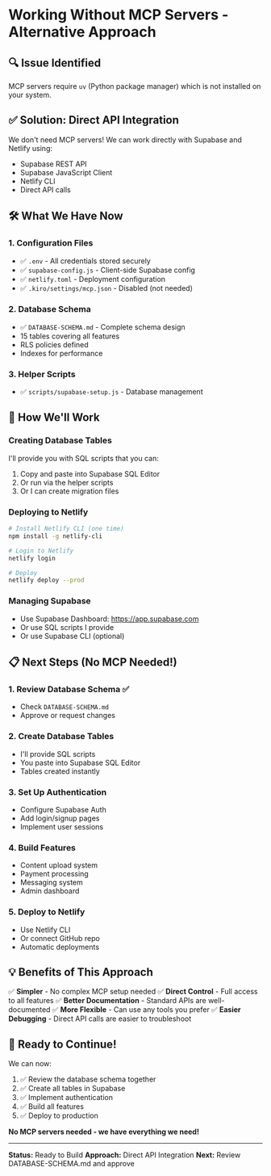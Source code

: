 # Working Without MCP Servers - Alternative Approach

## 🔍 Issue Identified
MCP servers require `uv` (Python package manager) which is not installed on your system.

## ✅ Solution: Direct API Integration
We don't need MCP servers! We can work directly with Supabase and Netlify using:
- Supabase REST API
- Supabase JavaScript Client
- Netlify CLI
- Direct API calls

## 🛠️ What We Have Now

### 1. Configuration Files
- ✅ `.env` - All credentials stored securely
- ✅ `supabase-config.js` - Client-side Supabase config
- ✅ `netlify.toml` - Deployment configuration
- ✅ `.kiro/settings/mcp.json` - Disabled (not needed)

### 2. Database Schema
- ✅ `DATABASE-SCHEMA.md` - Complete schema design
- 15 tables covering all features
- RLS policies defined
- Indexes for performance

### 3. Helper Scripts
- ✅ `scripts/supabase-setup.js` - Database management

## 🚀 How We'll Work

### Creating Database Tables
I'll provide you with SQL scripts that you can:
1. Copy and paste into Supabase SQL Editor
2. Or run via the helper scripts
3. Or I can create migration files

### Deploying to Netlify
```bash
# Install Netlify CLI (one time)
npm install -g netlify-cli

# Login to Netlify
netlify login

# Deploy
netlify deploy --prod
```

### Managing Supabase
- Use Supabase Dashboard: https://app.supabase.com
- Or use SQL scripts I provide
- Or use Supabase CLI (optional)

## 📋 Next Steps (No MCP Needed!)

### 1. Review Database Schema ✅
- Check `DATABASE-SCHEMA.md`
- Approve or request changes

### 2. Create Database Tables
- I'll provide SQL scripts
- You paste into Supabase SQL Editor
- Tables created instantly

### 3. Set Up Authentication
- Configure Supabase Auth
- Add login/signup pages
- Implement user sessions

### 4. Build Features
- Content upload system
- Payment processing
- Messaging system
- Admin dashboard

### 5. Deploy to Netlify
- Use Netlify CLI
- Or connect GitHub repo
- Automatic deployments

## 💡 Benefits of This Approach

✅ **Simpler** - No complex MCP setup needed
✅ **Direct Control** - Full access to all features
✅ **Better Documentation** - Standard APIs are well-documented
✅ **More Flexible** - Can use any tools you prefer
✅ **Easier Debugging** - Direct API calls are easier to troubleshoot

## 🎯 Ready to Continue!

We can now:
1. ✅ Review the database schema together
2. ✅ Create all tables in Supabase
3. ✅ Implement authentication
4. ✅ Build all features
5. ✅ Deploy to production

**No MCP servers needed - we have everything we need!**

---
**Status:** Ready to Build
**Approach:** Direct API Integration
**Next:** Review DATABASE-SCHEMA.md and approve
